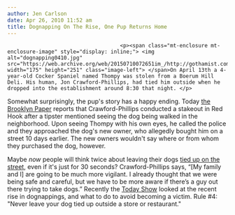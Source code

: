 ```yaml
---
author: Jen Carlson
date: Apr 26, 2010 11:52 am
title: Dognapping On The Rise, One Pup Returns Home
---
```


	
										<p><span class="mt-enclosure mt-enclosure-image" style="display: inline;"> <img alt="dognapping0410.jpg" src="https://web.archive.org/web/20150710072651im_/http://gothamist.com/attachments/arts_jen/dognapping0410.jpg" width="175" height="251" class="image-left"> </span>On April 13th a 4-year-old Cocker Spaniel named Thompy was stolen from a Boerum Hill Deli. His human, Jon Crawford-Phillips, had tied him outside when he dropped into the establishment around 8:30 that night. </p>

<p>Somewhat surprisingly, the pup&apos;s story has a happy ending. Today <a href="https://web.archive.org/web/20150710072651/http://www.brooklynpaper.com/stories/33/18/dtg_thompyfound_2010_04_30_bk.html">the Brooklyn Paper</a> reports that Crawford-Phillips conducted a stakeout in Red Hook after a tipster mentioned seeing the dog being walked in the neighborhood. Upon seeing Thompy with his own eyes, he called the police and they approached the dog&apos;s new owner, who allegedly bought him on a street 10 days earlier. The new owners wouldn&apos;t say where or from whom they purchased the dog, however. </p>

<p>Maybe <em>now</em> people will think twice about leaving their dogs <a href="https://web.archive.org/web/20150710072651/http://gothamist.com/2008/12/29/are_dognappings_on_the_rise.php">tied up on the street</a>, even if it&apos;s just for 30 seconds? Crawford-Phillips says, &#x201C;[My family and I] are going to be much more vigilant. I already thought that we were being safe and careful, but we have to be more aware if there&#x2019;s a guy out there trying to take dogs.&#x201D; Recently the <a href="https://web.archive.org/web/20150710072651/http://today.msnbc.msn.com/id/23817557/">Today Show</a> looked at the recent rise in dognappings, and what to do to avoid becoming a victim. Rule #4: &quot;Never leave your dog tied up outside a store or restaurant.&quot;</p>					
										
									
				